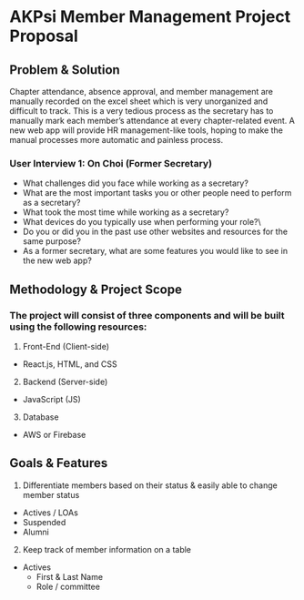# AKPsi Member Management Project Proposal


## Problem & Solution
Chapter attendance, absence approval, and member management are manually recorded on the excel sheet which is very unorganized and difficult to track. This is a very tedious process as the secretary has to manually mark each member’s attendance at every chapter-related event. A new web app will provide HR management-like tools, hoping to make the manual processes more automatic and painless process.

### User Interview 1: On Choi (Former Secretary)
- What challenges did you face while working as a secretary?
- What are the most important tasks you or other people need to perform as a secretary? 
- What took the most time while working as a secretary?
- What devices do you typically use when performing your role?\
- Do you or did you in the past use other websites and resources for the same purpose?
- As a former secretary, what are some features you would like to see in the new web app?

## Methodology & Project Scope
### The project will consist of three components and will be built using the following resources:
1. Front-End (Client-side)
  * React.js, HTML, and CSS
2. Backend (Server-side)
  * JavaScript (JS)
3. Database
  * AWS or Firebase

## Goals & Features
1. Differentiate members based on their status & easily able to change member status
  * Actives / LOAs
  * Suspended
  * Alumni

2. Keep track of member information on a table
 * Actives
   - First & Last Name
   - Role / committee

